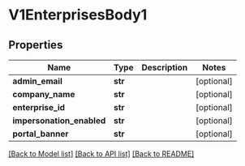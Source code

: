 # V1EnterprisesBody1

## Properties
Name | Type | Description | Notes
------------ | ------------- | ------------- | -------------
**admin_email** | **str** |  | [optional] 
**company_name** | **str** |  | [optional] 
**enterprise_id** | **str** |  | [optional] 
**impersonation_enabled** | **str** |  | [optional] 
**portal_banner** | **str** |  | [optional] 

[[Back to Model list]](../README.md#documentation-for-models) [[Back to API list]](../README.md#documentation-for-api-endpoints) [[Back to README]](../README.md)

